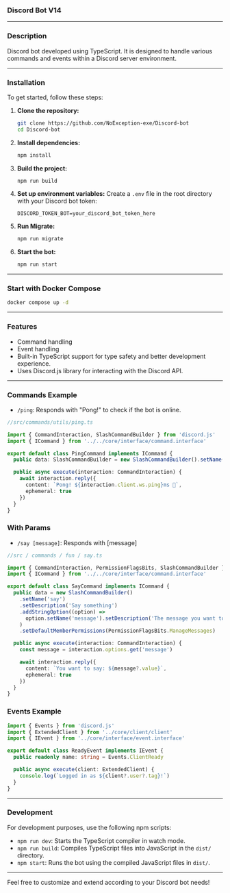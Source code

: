 ### Discord Bot V14

---

### Description

Discord bot developed using TypeScript. It is designed to handle various commands and events within a Discord server environment.

---

### Installation

To get started, follow these steps:

1. **Clone the repository:**

   ```bash
   git clone https://github.com/NoException-exe/Discord-bot
   cd Discord-bot
   ```

2. **Install dependencies:**

   ```bash
   npm install
   ```

3. **Build the project:**

   ```bash
   npm run build
   ```

4. **Set up environment variables:**
   Create a `.env` file in the root directory with your Discord bot token:

   ```
   DISCORD_TOKEN_BOT=your_discord_bot_token_here
   ```

5. **Run Migrate:**
   ```bash
   npm run migrate
   ```

6. **Start the bot:**
   ```bash
   npm run start
   ```

---

### Start with Docker Compose

```bash
docker compose up -d
```

---

### Features

- Command handling
- Event handling
- Built-in TypeScript support for type safety and better development experience.
- Uses Discord.js library for interacting with the Discord API.

---

### Commands Example

- `/ping`: Responds with "Pong!" to check if the bot is online.

```typescript
//src/commands/utils/ping.ts

import { CommandInteraction, SlashCommandBuilder } from 'discord.js'
import { ICommand } from '../../core/interface/command.interface'

export default class PingCommand implements ICommand {
  public data: SlashCommandBuilder = new SlashCommandBuilder().setName('ping').setDescription('Replies with Pong!')

  public async execute(interaction: CommandInteraction) {
    await interaction.reply({
      content: `Pong! ${interaction.client.ws.ping}ms 🏓`,
      ephemeral: true
    })
  }
}
```

### With Params

- `/say [message]`: Responds with [message]

```typescript
//src / commands / fun / say.ts

import { CommandInteraction, PermissionFlagsBits, SlashCommandBuilder } from 'discord.js'
import { ICommand } from '../../core/interface/command.interface'

export default class SayCommand implements ICommand {
  public data = new SlashCommandBuilder()
    .setName('say')
    .setDescription('Say something')
    .addStringOption((option) =>
      option.setName('message').setDescription('The message you want to say').setRequired(true)
    )
    .setDefaultMemberPermissions(PermissionFlagsBits.ManageMessages)

  public async execute(interaction: CommandInteraction) {
    const message = interaction.options.get('message')

    await interaction.reply({
      content: `You want to say: ${message?.value}`,
      ephemeral: true
    })
  }
}
```

### Events Example

```typescript
import { Events } from 'discord.js'
import { ExtendedClient } from '../core/client/client'
import { IEvent } from '../core/interface/event.interface'

export default class ReadyEvent implements IEvent {
  public readonly name: string = Events.ClientReady

  public async execute(client: ExtendedClient) {
    console.log(`Logged in as ${client?.user?.tag}!`)
  }
}
```

---

### Development

For development purposes, use the following npm scripts:

- `npm run dev`: Starts the TypeScript compiler in watch mode.
- `npm run build`: Compiles TypeScript files into JavaScript in the `dist/` directory.
- `npm start`: Runs the bot using the compiled JavaScript files in `dist/`.

---

Feel free to customize and extend according to your Discord bot needs!
